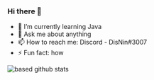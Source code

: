 ### Hi there 👋

- 🌱 I’m currently learning Java
- 💬 Ask me about anything
- 📫 How to reach me: Discord - DisNin#3007
- ⚡ Fun fact: how

![based github stats](https://github-readme-stats.vercel.app/api?username=d1snin&show_icons=true&theme=dark)
